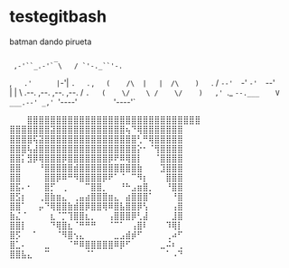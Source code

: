 # testegitbash


batman dando pirueta








               _
     ,-'``_.-'` \   / `'-._``'-.
   ,`   .'      |`-'|      `.   `.
 ,`    (    /\  |   |  /\    )    `.
/       `--'  `-'   `-'  `--'       \
|                                   |
\      .--.  ,--.   ,--.  ,--.      /
 `.   (    \/    \ /    \/    )   ,'
   `._ `--.___    V    ___.--' _,'
      `'----'`         `'----'`

⠀⠀⠀⣿⣿⣿⣿⣿⣿⣿⣿⣿⣿⣿⣿⣿⣿⣿⣿⣿⣿⣿⣿⣿⣿⣿⣿⣿⣿⣿⣿⣿⣿
⣿⣿⣿⣿⣿⣿⣿⣽⣿⣿⣿⣿⣿⣿⣿⣿⣿⣿⣿⣿⢦⠙⢿⣿⣿⣿⣿⣿⣿⣿
⣿⣿⣿⣿⢯⣽⣿⣿⣿⣿⣿⣿⣿⣿⣿⣿⣿⣿⣿⣿⣿⣿⢃⠛⢿⣿⣿⣿⣿⣿
⣿⣿⣿⢧⣼⣿⣿⣿⣿⣿⣿⣿⣿⣿⣿⣿⣿⣿⣿⣿⣿⣿⡕⠂⠈⢻⣿⣿⣿⣿
⣿⣿⡅⣻⡿⢿⣿⣿⣿⡿⣿⣿⣿⣿⣿⣿⣿⡿⠟⠿⢿⣿⡇⠀⠀⠈⣿⣿⣿⣿
⣿⣿⠀⠀⠀⠘⣿⣿⣿⣿⣿⣾⣿⣿⣿⣿⣿⣿⣿⣿⣿⣿⣷⠀⠀⠀⣹⣿⣿⣿
⣿⣿⠀⠀⠀⠀⣿⣿⡿⠿⠛⠻⣿⣿⣿⣿⡿⠟⠁⠈⠀⠉⠻⡆⠀⠀⠀⣿⣿⣿
⣿⣯⠄⠂⠀⠀⣿⡋⠀⢀⠀⠀⠀⠉⣿⣿⡀⠀⠀⠘⠓⣠⣶⣿⡀⠀⠀⠘⣿⣿
⣿⣫⡆⠀⠀⢀⣿⣷⣶⣄⠀⢀⣤⣴⣿⣿⣿⣶⣄⠀⣴⣿⣿⣿⠁⠀⠀⠀⠘⣿
⣿⣿⠁⠀⠀⡤⠙⢿⣿⣿⣷⣾⣿⡿⣿⣿⢿⠿⣿⣧⣿⣿⡿⢣⠀⠀⠀⠀⢠⣿
⣷⣌⠈⠀⠀⠀⠀⣆⠈⡉⢹⣿⣿⣆⡀⠀⠀⢠⣿⣿⣿⡿⢃⣼⠀⠀⠀⠀⣸⣿
⣿⣿⡇⠀⠀⠀⠀⠙⢿⣿⣆⠈⠛⠛⠛⠀⠀⠈⠉⠁⠀⢠⣿⠇⠀⠀⠀⠹⢿⡇
⣿⡫⠀⠀⠁⠀⠀⠀⠈⠻⣿⢢⣄⠀⠀⠀⠀⠀⣀⣠⣾⡾⠋⠀⠀⠀⠀⢀⠴⠋
⣿⣁⠄⠀⠀⠀⣀⠀⠀⠀⠈⠛⠿⣿⣿⣿⣿⣿⠿⡿⠋⠀⠀⠀⠀⠀⣀⠬⠆⢀
⣿⣿⣧⣄⠀⠀⠉⠀⠀⠀⠀⠀⠀⠈⠁⠀⠀⠀⠀⠀⠀⠀⠀⠀⠀⠀⠀⠁⠠⠙